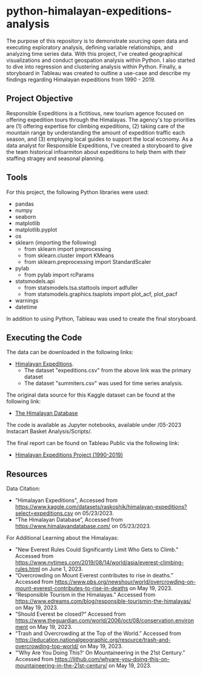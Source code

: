 # python-himalayan-expeditions-analysis
The purpose of this repository is to demonstrate sourcing open data and executing exploratory
analysis, defining variable relationships, and analyzing time series data. With this project, 
I've created geographical visualizations and conduct geospation analysis within Python. I also
started to dive into regression and clustering analysis within Python. Finally, a storyboard 
in Tableau was created to outline a use-case and describe my findings regarding Himalayan 
expeditions from 1990 - 2019.

## Project Objective
Responsible Expeditions is a fictitious, new tourism agence focused on offering expedition 
tours through the Himalayas. The agency's top priorities are 
(1) offering expertise for climbing expeditions, 
(2) taking care of the mountain range by understanding the amount of expedition traffic each
season, and 
(3) employing local guides to support the local economy.
As a data analyst for Responsible Expeditions, I've created a storyboard to give the team 
historical infoarmiton about expeditions to help them with their staffing stragey and seasonal 
planning. 

## Tools
For this project, the following Python libraries were used:
- pandas
- numpy
- seaborn
- matplotlib
- matplotlib.pyplot
- os
- sklearn (importing the following)
  - from sklearn import preprocessing
  - from sklearn.cluster import KMeans
  - from sklearn.preprocessing import StandardScaler
- pylab
  - from pylab import rcParams
- statsmodels.api
  - from statsmodels.tsa.stattools import adfuller
  - from statsmodels.graphics.tsaplots import plot_acf, plot_pacf
- warnings
- datetime

In addition to using Python, Tableau was used to create the final storyboard.


## Executing the Code
The data can be downloaded in the following links:
- [Himalayan Expeditions](https://www.kaggle.com/datasets/raskoshik/himalayan-expeditions?select=expeditions.csv).
  - The dataset "expeditions.csv" from the above link was the primary dataset
  - The dataset "summiters.csv" was used for time series analysis.

The original data source for this Kaggle dataset can be found at the following link:
- [The Himalayan Database](https://www.himalayandatabase.com/)

The code is available as Jupyter notebooks, available under 
/05-2023 Instacart Basket Analysis/Scripts/.

The final report can be found on Tableau Public via the following link:
- [Himalayan Expeditions Project (1990-2019)](https://public.tableau.com/app/profile/ana.renahan/viz/HimalayanExpeditionsProject1990-2019/STORYBOARD?publish=yes)

## Resources
Data Citation:
- "Himalayan Expeditions", Accessed from https://www.kaggle.com/datasets/raskoshik/himalayan-expeditions?select=expeditions.csv on 05/23/2023. 
- “The Himalayan Database”, Accessed from 
https://www.himalayandatabase.com/ on 05/23/2023.

For Additional Learning about the Himalayas:
- "New Everest Rules Could Significantly Limit Who Gets to Climb." Accessed from https://www.nytimes.com/2019/08/14/world/asia/everest-climbing-rules.html on June 1, 2023.
- “Overcrowding on Mount Everest contributes to rise in deaths.” Accessed from
https://www.pbs.org/newshour/world/overcrowding-on-mount-everest-contributes-to-rise-in-deaths on May
19, 2023.
- “Responsible Tourism in the Himalayas.” Accessed from https://www.edreams.com/blog/responsible-tourismin-the-himalayas/ on May 19, 2023.
- “Should Everest be closed?” Accessed from
https://www.theguardian.com/world/2006/oct/08/conservation.environment on May 19, 2023.
- “Trash and Overcrowding at the Top of the World.” Accessed from
https://education.nationalgeographic.org/resource/trash-and-overcrowding-top-world/ on May 19, 2023.
- “’Why Are You Doing This?’ On Mountaineering in the 21st Century.” Accessed from https://lithub.com/whyare-you-doing-this-on-mountaineering-in-the-21st-century/ on May 19, 2023.
